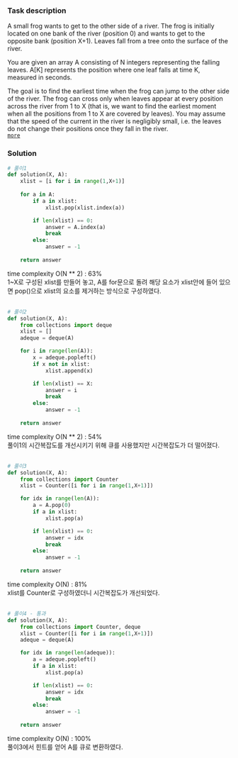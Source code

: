### Task description
A small frog wants to get to the other side of a river. The frog is initially located on one bank of the river (position 0) and wants to get to the opposite bank (position X+1). Leaves fall from a tree onto the surface of the river.  

You are given an array A consisting of N integers representing the falling leaves. A[K] represents the position where one leaf falls at time K, measured in seconds.  

The goal is to find the earliest time when the frog can jump to the other side of the river. The frog can cross only when leaves appear at every position across the river from 1 to X (that is, we want to find the earliest moment when all the positions from 1 to X are covered by leaves). You may assume that the speed of the current in the river is negligibly small, i.e. the leaves do not change their positions once they fall in the river.  
[`more`]()  


### Solution
```python
# 풀이1
def solution(X, A):
    xlist = [i for i in range(1,X+1)]
    
    for a in A:
        if a in xlist:
            xlist.pop(xlist.index(a))

        if len(xlist) == 0:
            answer = A.index(a)
            break
        else:
            answer = -1
            
    return answer
```
time complexity O(N ** 2) : 63%  
1~X로 구성된 xlist를 만들어 놓고, A를 for문으로 돌려 해당 요소가 xlist안에 들어 있으면 pop()으로 xlist의 요소를 제거하는 방식으로 구성하였다.
<br>
<br>
```python
# 풀이2
def solution(X, A):
    from collections import deque
    xlist = []
    adeque = deque(A)

    for i in range(len(A)):
        x = adeque.popleft()
        if x not in xlist:
            xlist.append(x)

        if len(xlist) == X:
            answer = i
            break
        else:
            answer = -1
            
    return answer
```
time complexity O(N ** 2) : 54%  
풀이1의 시간복잡도를 개선시키기 위해 큐를 사용했지만 시간복잡도가 더 떨어졌다.
<br>
<br>
```python
# 풀이3
def solution(X, A):
    from collections import Counter
    xlist = Counter([i for i in range(1,X+1)])

    for idx in range(len(A)):
        a = A.pop(0)
        if a in xlist:
            xlist.pop(a)

        if len(xlist) == 0:
            answer = idx
            break
        else:
            answer = -1
            
    return answer
```
time complexity O(N) : 81%  
xlist를 Counter로 구성하였더니 시간복잡도가 개선되었다.
<br>
<br>
```python
# 풀이4 - 통과
def solution(X, A):
    from collections import Counter, deque
    xlist = Counter([i for i in range(1,X+1)])
    adeque = deque(A)

    for idx in range(len(adeque)):
        a = adeque.popleft()
        if a in xlist:
            xlist.pop(a)

        if len(xlist) == 0:
            answer = idx
            break
        else:
            answer = -1
            
    return answer
```
time complexity O(N) : 100%  
풀이3에서 힌트를 얻어 A를 큐로 변환하였다. 
